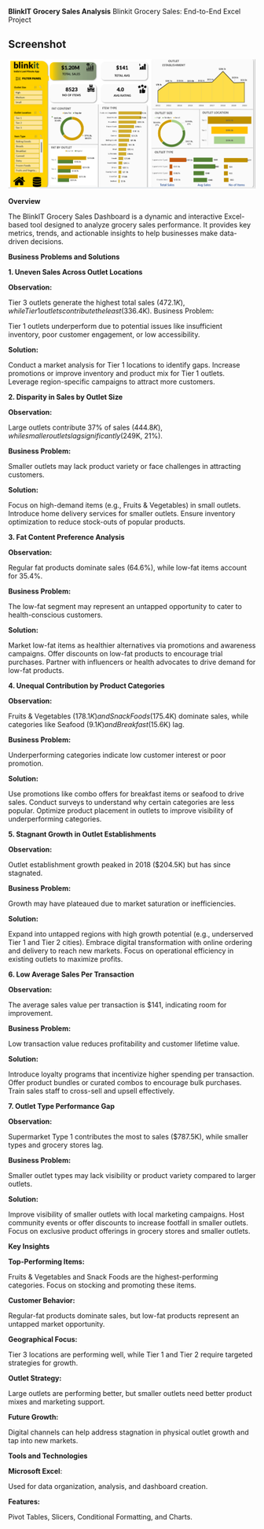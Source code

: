 **BlinkIT Grocery Sales Analysis**
Blinkit Grocery Sales: End-to-End Excel Project

## Screenshot
![Dashboard Screenshot](https://github.com/anchu2607/Blinkit-Analysis/blob/main/dashboard.png)

**Overview**

The BlinkIT Grocery Sales Dashboard is a dynamic and interactive Excel-based tool designed to analyze grocery sales performance. It provides key metrics, trends, and actionable insights to help businesses make data-driven decisions.

**Business Problems and Solutions**

**1. Uneven Sales Across Outlet Locations**

**Observation:**

Tier 3 outlets generate the highest total sales ($472.1K), while Tier 1 outlets contribute the least ($336.4K).
Business Problem:

Tier 1 outlets underperform due to potential issues like insufficient inventory, poor customer engagement, or low accessibility.

**Solution:**

Conduct a market analysis for Tier 1 locations to identify gaps.
Increase promotions or improve inventory and product mix for Tier 1 outlets.
Leverage region-specific campaigns to attract more customers.

**2. Disparity in Sales by Outlet Size**

**Observation:**

Large outlets contribute 37% of sales ($444.8K), while smaller outlets lag significantly ($249K, 21%).

**Business Problem:**

Smaller outlets may lack product variety or face challenges in attracting customers.

**Solution:**

Focus on high-demand items (e.g., Fruits & Vegetables) in small outlets.
Introduce home delivery services for smaller outlets.
Ensure inventory optimization to reduce stock-outs of popular products.

**3. Fat Content Preference Analysis**
   
**Observation:**

Regular fat products dominate sales (64.6%), while low-fat items account for 35.4%.

**Business Problem:**

The low-fat segment may represent an untapped opportunity to cater to health-conscious customers.

**Solution:**

Market low-fat items as healthier alternatives via promotions and awareness campaigns.
Offer discounts on low-fat products to encourage trial purchases.
Partner with influencers or health advocates to drive demand for low-fat products.

**4. Unequal Contribution by Product Categories**
   
**Observation:**

Fruits & Vegetables ($178.1K) and Snack Foods ($175.4K) dominate sales, while categories like Seafood ($9.1K) and Breakfast ($15.6K) lag.

**Business Problem:**

Underperforming categories indicate low customer interest or poor promotion.

**Solution:**

Use promotions like combo offers for breakfast items or seafood to drive sales.
Conduct surveys to understand why certain categories are less popular.
Optimize product placement in outlets to improve visibility of underperforming categories.

**5. Stagnant Growth in Outlet Establishments**
   
**Observation:**

Outlet establishment growth peaked in 2018 ($204.5K) but has since stagnated.

**Business Problem:**

Growth may have plateaued due to market saturation or inefficiencies.

**Solution:**

Expand into untapped regions with high growth potential (e.g., underserved Tier 1 and Tier 2 cities).
Embrace digital transformation with online ordering and delivery to reach new markets.
Focus on operational efficiency in existing outlets to maximize profits.

**6. Low Average Sales Per Transaction**

**Observation:**

The average sales value per transaction is $141, indicating room for improvement.

**Business Problem:**

Low transaction value reduces profitability and customer lifetime value.

**Solution:**

Introduce loyalty programs that incentivize higher spending per transaction.
Offer product bundles or curated combos to encourage bulk purchases.
Train sales staff to cross-sell and upsell effectively.

**7. Outlet Type Performance Gap**

**Observation:**

Supermarket Type 1 contributes the most to sales ($787.5K), while smaller types and grocery stores lag.

**Business Problem:**

Smaller outlet types may lack visibility or product variety compared to larger outlets.

**Solution:**

Improve visibility of smaller outlets with local marketing campaigns.
Host community events or offer discounts to increase footfall in smaller outlets.
Focus on exclusive product offerings in grocery stores and smaller outlets.

**Key Insights**

**Top-Performing Items:**

Fruits & Vegetables and Snack Foods are the highest-performing categories. Focus on stocking and promoting these items.

**Customer Behavior:**

Regular-fat products dominate sales, but low-fat products represent an untapped market opportunity.

**Geographical Focus:**

Tier 3 locations are performing well, while Tier 1 and Tier 2 require targeted strategies for growth.

**Outlet Strategy:**

Large outlets are performing better, but smaller outlets need better product mixes and marketing support.

**Future Growth:**

Digital channels can help address stagnation in physical outlet growth and tap into new markets.

**Tools and Technologies**

**Microsoft Excel**:

Used for data organization, analysis, and dashboard creation.

**Features:**

Pivot Tables, Slicers, Conditional Formatting, and Charts.
